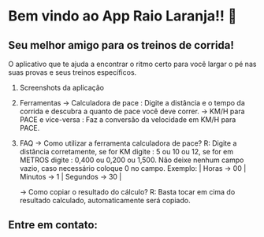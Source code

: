# Bem vindo ao App Raio Laranja!! 👋
## Seu melhor amigo para os treinos de corrida!



O aplicativo que te ajuda a encontrar o ritmo certo para você largar o pé nas suas provas e seus treinos específicos.


1. Screenshots da aplicação


2. Ferramentas
   -> Calculadora de pace : Digite a distância e o tempo da corrida e descubra a quanto de pace você deve correr.
   -> KM/H para PACE e vice-versa : Faz a conversão da velocidade em KM/H para PACE.

3. FAQ
   -> Como utilizar a ferramenta calculadora de pace?
   R: Digite a distância corretamente, se for KM digite : 5 ou 10 ou 12, se for em METROS digite : 0,400 ou 0,200 ou 1,500.
   Não deixe nenhum campo vazio, caso necessário coloque 0 no campo. Exemplo: | Horas -> 00 | Minutos -> 1 | Segundos -> 30 |
   
   -> Como copiar o resultado do cálculo?
   R: Basta tocar em cima do resultado calculado, automaticamente será copiado.


## Entre em contato:
